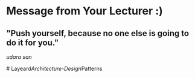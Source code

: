 # Message from Your Lecturer :)
## "Push yourself, because no one else is going to do it for you." 
_udara san_

#   L a y e a r d _ A r c h i t e c t u r e _ - _ D e s i g n _ P a t t e r n s  
 
